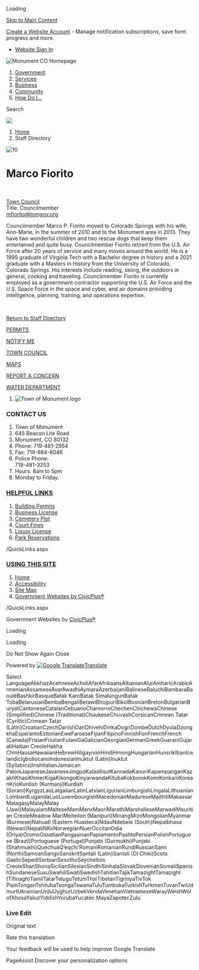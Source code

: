Loading

[Skip to Main Content](https://www.townofmonument.org/directory.aspx?EID=179%2F)

[Create a Website Account](https://www.townofmonument.org/MyAccount/ProfileCreate) - Manage notification subscriptions, save form progress and more.   

- [Website Sign In](https://www.townofmonument.org/MyAccount)

![Monument CO Homepage](https://www.townofmonument.org/ImageRepository/Document?documentID=4319)

1. [Government](https://www.townofmonument.org/27/Government)
2. [Services](https://www.townofmonument.org/101/Services)
3. [Business](https://www.townofmonument.org/35/Business)
4. [Community](https://www.townofmonument.org/31/Community)
5. [How Do I...](https://www.townofmonument.org/9/How-Do-I)

Search

![](https://www.townofmonument.org/ImageRepository/Document?documentID=4317)

1. [Home](https://www.townofmonument.org)
2. Staff Directory

![10](https://www.townofmonument.org/ImageRepository/Document?documentID=4610 "10")

# Marco Fiorito

 

[Town Council](https://www.townofmonument.org/Directory.aspx?DID=14)  
Title: Councilmember  
[mfiorito@tomgov.org](mailto:mfiorito@tomgov.org)

Councilmember Marco P. Fiorito moved to Colorado Springs with his wife, Ann-Marie, in the summer of 2010 and to the Monument area in 2013. They have two wonderful children and two rescue dogs that keep them entertained and quite busy. Councilmember Fiorito retired from the U.S. Air Force after 20 years of service and many moves around the world. He is a 1995 graduate of Virginia Tech with a Bachelor degree in history and a 2021 graduate with a Masters in History from the University of Colorado, Colorado Springs. His interests include reading, skiing, the outdoors in general, cooking and traveling. Councilmember Fiorito is currently employed as a government contractor supporting the U.S. Air Force and the U.S. Space Force in the space and cyber, and air domains providing intelligence, planning, training, and operations expertise.

 

[Return to Staff Directory](https://www.townofmonument.org/Directory.aspx)

[PERMITS](https://www.townofmonument.org/433/Permits)

[NOTIFY ME](https://www.townofmonument.org/list.aspx)

[TOWN COUNCIL](https://www.townofmonument.org/260/Town-Council)

[MAPS](https://storymaps.arcgis.com/collections/9f5678ccd690477cad10662f6df65abb)

[REPORT A CONCERN](https://www.townofmonument.org/requesttracker.aspx)

[WATER DEPARTMENT](https://www.townofmonument.org/149/Water-Department)

1. ![Town of Monument logo](https://www.townofmonument.org/ImageRepository/Document?documentId=4326)

### CONTACT US

1. Town of Monument
2. 645 Beacon Lite Road
3. Monument, CO 80132
4. Phone: 719-481-2954
5. Fax: 719-884-8046
6. Police Phone:  
   719-481-3253
7. Hours: 8am to 5pm
8. Monday to Friday.

### [HELPFUL LINKS](https://www.townofmonument.org/QuickLinks.aspx?CID=32)

1. [Building Permits](https://www.townofmonument.org/433/Permits)
2. [Business License](https://www.townofmonument.org/162/Business-Licenses)
3. [Cemetery Plot](https://www.townofmonument.org/203/Cemetery)
4. [Court Fines](https://www.townofmonument.org/249/Payment-of-Fines)
5. [Liquor License](https://www.townofmonument.org/163/Liquor-Licenses)
6. [Park Reservations](https://www.townofmonument.org/Facilities)

/QuickLinks.aspx

### [USING THIS SITE](https://www.townofmonument.org/QuickLinks.aspx?CID=16)

1. [Home](https://www.townofmonument.org)
2. [Accessibility](https://www.townofmonument.org/accessibility)
3. [Site Map](https://www.townofmonument.org/sitemap.aspx)
4. [Government Websites by CivicPlus®](https://civicplus.com/referral)

/QuickLinks.aspx

Government Websites by [CivicPlus®](https://connect.civicplus.com/referral)

Loading

Loading

Do Not Show Again Close

Powered by [![Google Translate](https://www.gstatic.com/images/branding/googlelogo/1x/googlelogo_color_42x16dp.png)Translate](https://translate.google.com)

Select LanguageAbkhazAcehneseAcholiAfarAfrikaansAlbanianAlurAmharicArabicArmenianAssameseAvarAwadhiAymaraAzerbaijaniBalineseBaluchiBambaraBaouléBashkirBasqueBatak KaroBatak SimalungunBatak TobaBelarusianBembaBengaliBetawiBhojpuriBikolBosnianBretonBulgarianBuryatCantoneseCatalanCebuanoChamorroChechenChichewaChinese (Simplified)Chinese (Traditional)ChuukeseChuvashCorsicanCrimean Tatar (Cyrillic)Crimean Tatar (Latin)CroatianCzechDanishDariDhivehiDinkaDogriDombeDutchDyulaDzongkhaEsperantoEstonianEweFaroeseFijianFilipinoFinnishFonFrenchFrench (Canada)FrisianFriulianFulaniGaGalicianGeorgianGermanGreekGuaraniGujaratiHaitian CreoleHakha ChinHausaHawaiianHebrewHiligaynonHindiHmongHungarianHunsrikIbanIcelandicIgboIlocanoIndonesianInuktut (Latin)Inuktut (Syllabics)IrishItalianJamaican PatoisJapaneseJavaneseJingpoKalaallisutKannadaKanuriKapampanganKazakhKhasiKhmerKigaKikongoKinyarwandaKitubaKokborokKomiKonkaniKoreanKrioKurdish (Kurmanji)Kurdish (Sorani)KyrgyzLaoLatgalianLatinLatvianLigurianLimburgishLingalaLithuanianLombardLugandaLuoLuxembourgishMacedonianMadureseMaithiliMakassarMalagasyMalayMalay (Jawi)MalayalamMalteseMamManxMaoriMarathiMarshalleseMarwadiMauritian CreoleMeadow MariMeiteilon (Manipuri)MinangMizoMongolianMyanmar (Burmese)Nahuatl (Eastern Huasteca)NdauNdebele (South)Nepalbhasa (Newari)NepaliNKoNorwegianNuerOccitanOdia (Oriya)OromoOssetianPangasinanPapiamentoPashtoPersianPolishPortuguese (Brazil)Portuguese (Portugal)Punjabi (Gurmukhi)Punjabi (Shahmukhi)QuechuaQʼeqchiʼRomaniRomanianRundiRussianSami (North)SamoanSangoSanskritSantali (Latin)Santali (Ol Chiki)Scots GaelicSepediSerbianSesothoSeychellois CreoleShanShonaSicilianSilesianSindhiSinhalaSlovakSlovenianSomaliSpanishSundaneseSusuSwahiliSwatiSwedishTahitianTajikTamazightTamazight (Tifinagh)TamilTatarTeluguTetumThaiTibetanTigrinyaTivTok PisinTonganTshilubaTsongaTswanaTuluTumbukaTurkishTurkmenTuvanTwiUdmurtUkrainianUrduUyghurUzbekVendaVenetianVietnameseWarayWelshWolofXhosaYakutYiddishYorubaYucatec MayaZapotecZulu

### Live Edit

Original text

Rate this translation

Your feedback will be used to help improve Google Translate

PageAssist Discover your personalization options